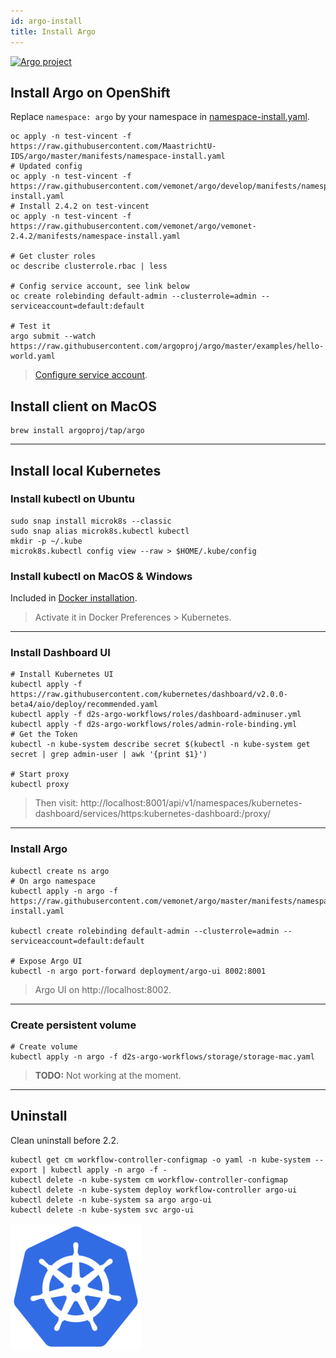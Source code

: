 ```yaml
---
id: argo-install
title: Install Argo
---
```


[![Argo project](/dsri-documentation/img/argo-logo.png)](https://argoproj.github.io/argo/)

## Install Argo on OpenShift

Replace `namespace: argo` by your namespace in [namespace-install.yaml](https://github.com/argoproj/argo/blob/master/manifests/namespace-install.yaml#L165).

```shell
oc apply -n test-vincent -f https://raw.githubusercontent.com/MaastrichtU-IDS/argo/master/manifests/namespace-install.yaml
# Updated config
oc apply -n test-vincent -f https://raw.githubusercontent.com/vemonet/argo/develop/manifests/namespace-install.yaml
# Install 2.4.2 on test-vincent
oc apply -n test-vincent -f https://raw.githubusercontent.com/vemonet/argo/vemonet-2.4.2/manifests/namespace-install.yaml

# Get cluster roles
oc describe clusterrole.rbac | less

# Config service account, see link below
oc create rolebinding default-admin --clusterrole=admin --serviceaccount=default:default

# Test it
argo submit --watch https://raw.githubusercontent.com/argoproj/argo/master/examples/hello-world.yaml
```

> [Configure service account](https://github.com/argoproj/argo/blob/master/demo.md#3-configure-the-service-account-to-run-workflows).

## Install client on MacOS

```shell
brew install argoproj/tap/argo
```

---

## Install local Kubernetes

### Install kubectl on Ubuntu

```shell
sudo snap install microk8s --classic
sudo snap alias microk8s.kubectl kubectl
mkdir -p ~/.kube
microk8s.kubectl config view --raw > $HOME/.kube/config
```

### Install kubectl on MacOS & Windows

Included in [Docker installation](/docs/cwl-install#on-macos-windows).

> Activate it in Docker Preferences > Kubernetes.

---

### Install Dashboard UI

```shell
# Install Kubernetes UI
kubectl apply -f https://raw.githubusercontent.com/kubernetes/dashboard/v2.0.0-beta4/aio/deploy/recommended.yaml
kubectl apply -f d2s-argo-workflows/roles/dashboard-adminuser.yml
kubectl apply -f d2s-argo-workflows/roles/admin-role-binding.yml
# Get the Token
kubectl -n kube-system describe secret $(kubectl -n kube-system get secret | grep admin-user | awk '{print $1}')

# Start proxy
kubectl proxy
```

> Then visit: http://localhost:8001/api/v1/namespaces/kubernetes-dashboard/services/https:kubernetes-dashboard:/proxy/

---

### Install Argo

```shell
kubectl create ns argo
# On argo namespace
kubectl apply -n argo -f https://raw.githubusercontent.com/vemonet/argo/master/manifests/namespace-install.yaml

kubectl create rolebinding default-admin --clusterrole=admin --serviceaccount=default:default

# Expose Argo UI
kubectl -n argo port-forward deployment/argo-ui 8002:8001
```

> Argo UI on http://localhost:8002.

---

### Create persistent volume

```shell
# Create volume
kubectl apply -n argo -f d2s-argo-workflows/storage/storage-mac.yaml
```

> **TODO:** Not working at the moment.

---

## Uninstall

Clean uninstall before 2.2.

```shell
kubectl get cm workflow-controller-configmap -o yaml -n kube-system --export | kubectl apply -n argo -f -
kubectl delete -n kube-system cm workflow-controller-configmap
kubectl delete -n kube-system deploy workflow-controller argo-ui
kubectl delete -n kube-system sa argo argo-ui
kubectl delete -n kube-system svc argo-ui
```

[![Kubernetes](/img/Kubernetes.png)](https://kubernetes.io/)